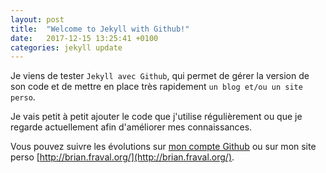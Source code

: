 ```yaml
---
layout: post
title:  "Welcome to Jekyll with Github!"
date:   2017-12-15 13:25:41 +0100
categories: jekyll update
---
```

Je viens de tester `Jekyll avec Github`, qui permet de gérer la version de son code et de mettre en place très rapidement `un blog et/ou un site perso`.
 
Je vais petit à petit ajouter le code que j'utilise régulièrement ou que je regarde actuellement afin d'améliorer mes connaissances.
 
Vous pouvez suivre les évolutions sur [mon compte Github](https://github.com/hitweb) ou sur mon site perso [http://brian.fraval.org/](http://brian.fraval.org/).
